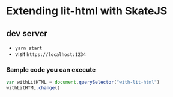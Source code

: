 # Extending lit-html with SkateJS

## dev server

* `yarn start`
* visit `https://localhost:1234`

### Sample code you can execute

```javascript
var withLitHTML = document.querySelector("with-lit-html")
withLitHTML.change()
```

